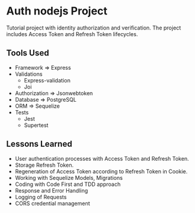 # Auth nodejs Project

Tutorial project with identity authorization and verification. 
The project includes Access Token and Refresh Token lifecycles.

## Tools Used

* Framework => Express
* Validations 
    * Express-validation 
    * Joi
* Authorization => Jsonwebtoken
* Database => PostgreSQL
* ORM => Sequelize
* Tests
    * Jest 
    * Supertest

## Lessons Learned

* User authentication processes with Access Token and Refresh Token.
* Storage Refresh Token.
* Regeneration of Access Token according to Refresh Token in Cookie.
* Working with Sequelize Models, Migrations
* Coding with Code First and TDD approach
* Response and Error Handling
* Logging of Requests
* CORS credential management
